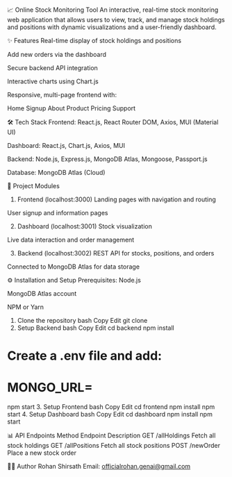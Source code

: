 📈 Online Stock Monitoring Tool
An interactive, real-time stock monitoring web application that allows users to view, track, and manage stock holdings and positions with dynamic visualizations and a user-friendly dashboard.


✨ Features
Real-time display of stock holdings and positions

Add new orders via the dashboard

Secure backend API integration

Interactive charts using Chart.js



Responsive, multi-page frontend with:

Home
Signup
About
Product
Pricing
Support



🛠️ Tech Stack
Frontend: React.js, React Router DOM, Axios, MUI (Material UI)

Dashboard: React.js, Chart.js, Axios, MUI

Backend: Node.js, Express.js, MongoDB Atlas, Mongoose, Passport.js

Database: MongoDB Atlas (Cloud)



🔗 Project Modules
1. Frontend (localhost:3000)
Landing pages with navigation and routing

User signup and information pages

2. Dashboard (localhost:3001)
Stock visualization

Live data interaction and order management

3. Backend (localhost:3002)
REST API for stocks, positions, and orders

Connected to MongoDB Atlas for data storage



⚙️ Installation and Setup
Prerequisites:
Node.js

MongoDB Atlas account

NPM or Yarn

1. Clone the repository
bash
Copy
Edit
git clone <your-repo-link>
2. Setup Backend
bash
Copy
Edit
cd backend
npm install
# Create a .env file and add:
# MONGO_URL=<your-mongodb-atlas-uri>
npm start
3. Setup Frontend
bash
Copy
Edit
cd frontend
npm install
npm start
4. Setup Dashboard
bash
Copy
Edit
cd dashboard
npm install
npm start



📊 API Endpoints
Method	Endpoint	Description
GET	/allHoldings	Fetch all stock holdings
GET	/allPositions	Fetch all stock positions
POST	/newOrder	Place a new stock order



👨‍💻 Author
Rohan Shirsath
Email: officialrohan.genai@gmail.com

